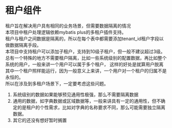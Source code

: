 # 租户组件
租户旨在解决用户具有相同的业务场景，但需要数据隔离的情况  
本项目中租户处理逻辑依赖mybatis plus的多租户插件支持。  
租户与租户之间数据是隔离的，所以在每个表中都需要添加tenant_id租户字段以做数据隔离手段。  
本项目中支持租户可以添加子租户，支持到10级子租户，但一般不建议超过3级。  
总有一个特殊的地方不需要租户隔离，比如一些系统级别的配置数据，再比如整个系统的用户，一般来讲一个用户可以属于多个租户，
这样的好处是就算用户脱离其中一个租户照样能运行，因为一般意义上来讲，一个用户对一个租户的归属不是永恒的。  
所以在涉及到多租户场景下，一定要考虑这些问题。  
1. 系统级别的数据如果能够预见通用性极强，那么不需要隔离数据  
2. 通用的数据，如字典数据或区域数据等，一般来讲具有一定的通用性，但不确定的是租户的个性需求，比如对字典的名称要求不同，那么可能需要独立隔离数据。  
3. 其它的还没有想好暂时搁置